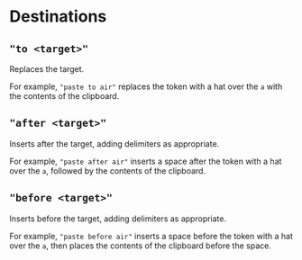 # Destinations

## `"to <target>"`

Replaces the target.

For example, `"paste to air"` replaces the token with a hat over the `a` with the contents of the clipboard.

## `"after <target>"`

Inserts after the target, adding delimiters as appropriate.

For example, `"paste after air"` inserts a space after the token with a hat over the `a`, followed by the contents of the clipboard.

## `"before <target>"`

Inserts before the target, adding delimiters as appropriate.

For example, `"paste before air"` inserts a space before the token with a hat over the `a`, then places the contents of the clipboard before the space.

